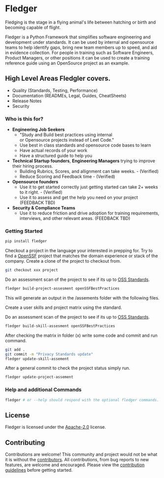# Fledger
Fledging is the stage in a flying animal's life between hatching or birth and becoming capable of flight.

Fledger is a Python Framework that simplifies software engineering and development under standards. It can be used by internal and opensource teams to help identify gaps, bring new team members up to speed, and aid in evidence collection. For people in training such as Software Engineers, Product Managers, or other positions it can be used to create a training reference guide using an OpenSource project as an example.



## High Level Areas Fledgler covers.
- Quality (Standards, Testing, Performance)
- Documentation (READMEs, Legal, Guides, CheatSheets)
- Release Notes
- Security

### Who is this for?

- **Engineering Job Seekers**
  - "Study and Build best practices using internal or Opensource projects instead of Leet Code."
  - Use best in class standards and opensource code bases to learn
  - Have actual records of your work
  - Have a structured guide to help you
- **Technical Startup founders**, **Engineering Managers** trying to improve their hiring process.
  - Building Rubrics, Scores, and allignment can take weeks. - (Verified)
  - Reduce Scoring and Feedback time - (Verified)
- **Opensource founders**
  - Use it to get started correctly just getting started can take 2+ weeks to it right. - (Verified)
  - Use it to assess and get the help you need on your project (FEEDBACK TBD)
- **Security & Compliance Teams**
  - Use it to reduce friction and drive adoption for training requirements, interviews, and other relevant areas. (FEEDBACK TBD)


### Getting Started

```sh
pip install fledger
```

Checkout a project in the language your interested in prepping for. Try to find a [OpenSSF](https://www.bestpractices.dev/en/projects) project that matches the domain experience or stack of the company. Create a clone of the project to checkout from.
```sh
git checkout xxx project
```

Do an assessment scan of the project to see if its up to [OSS Standards](https://www.bestpractices.dev/en/criteria/0?details=true&rationale=true).
```sh
fledger build-project-assesment openSSFBestPractices
```

This will generate an output in the /assements folder with the following files.

Create a user skills and project matrix using the standard.

Do an assessment scan of the project to see if its up to [OSS Standards](https://www.bestpractices.dev/en/criteria/0?details=true&rationale=true).
```sh
fledger build-skill-assesment openSSFBestPractices
```

After checking the matrix in folder (x) write some code and commit and run command.
```sh
git add .
git commit -m "Privacy Standards update"
fledger update-skill-assement
```

After a general commit to check the project status simply run.
```sh
fledger update-project-assement
```


### Help and additional Commands

```sh
fledger # or --help should respond with the optional fledger commands.
```

## License

Fledger is licensed under the [Apache-2.0](https://opensource.org/licenses/APACHE-2.0) license.

## Contributing

Contributions are welcome! This community and project would not be what it is without the [contributors](https://github.com/jasonburt/fledger/graphs/contributors). All contributions, from bug reports to new features, are welcome and encouraged. Please view the [contribution guidelines](/CONTRIBUTING.md) before getting started.
